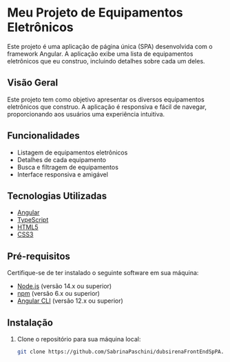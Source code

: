 # Meu Projeto de Equipamentos Eletrônicos

Este projeto é uma aplicação de página única (SPA) desenvolvida com o framework Angular. A aplicação exibe uma lista de equipamentos eletrônicos que eu construo, incluindo detalhes sobre cada um deles.

## Visão Geral

Este projeto tem como objetivo apresentar os diversos equipamentos eletrônicos que construo. A aplicação é responsiva e fácil de navegar, proporcionando aos usuários uma experiência intuitiva.

## Funcionalidades

- Listagem de equipamentos eletrônicos
- Detalhes de cada equipamento
- Busca e filtragem de equipamentos
- Interface responsiva e amigável

## Tecnologias Utilizadas

- [Angular](https://angular.io/)
- [TypeScript](https://www.typescriptlang.org/)
- [HTML5](https://developer.mozilla.org/en-US/docs/Web/Guide/HTML/HTML5)
- [CSS3](https://developer.mozilla.org/en-US/docs/Web/CSS)

## Pré-requisitos

Certifique-se de ter instalado o seguinte software em sua máquina:

- [Node.js](https://nodejs.org/) (versão 14.x ou superior)
- [npm](https://www.npmjs.com/) (versão 6.x ou superior)
- [Angular CLI](https://angular.io/cli) (versão 12.x ou superior)

## Instalação

1. Clone o repositório para sua máquina local:
   ```bash
   git clone https://github.com/SabrinaPaschini/dubsirenaFrontEndSpPA.git
